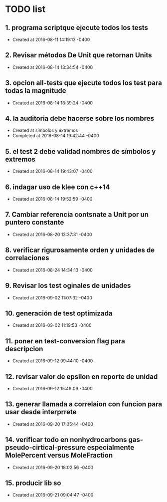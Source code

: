 # TODO list
## 1. programa scriptque ejecute todos los tests
- Created at   2016-08-11 14:19:13 -0400

## 2. Revisar métodos De Unit que retornan Units
- Created at   2016-08-14 13:34:54 -0400

## 3. opcion all-tests que ejecute todos los test para todas la magnitude
- Created at   2016-08-14 18:39:24 -0400

## 4. la auditoria debe hacerse sobre los nombres
- Created at    símbolos y extremos
- Completed at 2016-08-14 19:42:44 -0400

## 5. el test 2 debe validad nombres de símbolos y extremos
- Created at   2016-08-14 19:43:07 -0400

## 6. indagar uso de klee con c++14
- Created at   2016-08-14 19:52:59 -0400

## 7. Cambiar referencia contsnate a Unit por un puntero constante
- Created at   2016-08-20 13:37:31 -0400

## 8. verificar rigurosamente orden y unidades de correlaciones
- Created at   2016-08-24 14:34:13 -0400

## 9. Revisar los test oginales de unidades
- Created at   2016-09-02 11:07:32 -0400

## 10. generación de test optimizada
- Created at   2016-09-02 11:19:53 -0400

## 11. poner en test-conversion flag para descripcion
- Created at   2016-09-12 09:44:10 -0400

## 12. revisar valor de epsilon en reporte de unidad
- Created at   2016-09-12 15:49:09 -0400

## 13. generar llamada a correlaion con funcion para usar desde interprrete
- Created at   2016-09-20 17:05:44 -0400

## 14. verificar todo en nonhydrocarbons gas-pseudo-cirtical-pressure especialmente MolePercent versus MoleFraction
- Created at   2016-09-20 18:02:56 -0400

## 15. producir lib so
- Created at   2016-09-21 09:04:47 -0400

